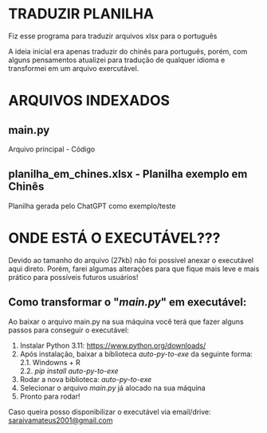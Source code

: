 # TRADUZIR PLANILHA

Fiz esse programa para traduzir arquivos xlsx para o português

A ideia inicial era apenas traduzir do chinês para português, porém, com alguns pensamentos atualizei para tradução de qualquer idioma e transformei em um arquivo exercutável.

# ARQUIVOS INDEXADOS
## main.py
Arquivo principal - Código

## planilha_em_chines.xlsx - Planilha exemplo em Chinês
Planilha gerada pelo ChatGPT como exemplo/teste


# ONDE ESTÁ O EXECUTÁVEL???
Devido ao tamanho do arquivo (27kb) não foi possível anexar o executável aqui direto. Porém, farei algumas alterações para que fique mais leve e mais prático para possíveis futuros usuários!

## Como transformar o "*main.py*" em executável:
Ao baixar o arquivo main.py na sua máquina você terá que fazer alguns passos para conseguir o executável:
1. Instalar Python 3.11: https://www.python.org/downloads/
2. Após instalação, baixar a biblioteca *auto-py-to-exe* da seguinte forma:\
   2.1. Windowns + R\
   2.2. *pip install auto-py-to-exe*
3. Rodar a nova biblioteca: *auto-py-to-exe*
4. Selecionar o arquivo *main.py* já alocado na sua máquina
5. Pronto para rodar!

Caso queira posso disponibilizar o executável via email/drive:
saraivamateus2001@gmail.com

